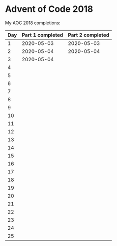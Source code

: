 # Advent of Code 2018

My AOC 2018 completions:

| Day   | Part 1 completed  | Part 2 completed      |
|-------|-------------------|-----------------------|
| 1     | 2020-05-03        | 2020-05-03            |
| 2     | 2020-05-04        | 2020-05-04            |
| 3     | 2020-05-04        |                       |
| 4     |                   |                       |
| 5     |                   |                       |
| 6     |                   |                       |
| 7     |                   |                       |
| 8     |                   |                       |
| 9     |                   |                       |
| 10    |                   |                       |
| 11    |                   |                       |
| 12    |                   |                       |
| 13    |                   |                       |
| 14    |                   |                       |
| 15    |                   |                       |
| 16    |                   |                       |
| 17    |                   |                       |
| 18    |                   |                       |
| 19    |                   |                       |
| 20    |                   |                       |
| 21    |                   |                       |
| 22    |                   |                       |
| 23    |                   |                       |
| 24    |                   |                       |
| 25    |                   |                       |



